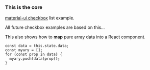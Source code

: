 
### This is the core
[material-ui checkbox](https://material-ui.com/demos/lists/#checkbox)
list example.

All future checkbox examples are based on this...

This also shows how to **map** pure array data into
a React component.

```
const data = this.state.data;
const myary = [];
for (const prop in data) {
  myary.push(data[prop]);
}
```  
